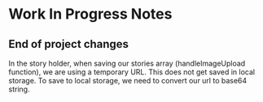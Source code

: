 # Work In Progress Notes

## End of project changes
In the story holder, when saving our stories array (handleImageUpload function), we are using a temporary URL. This does not get 
saved in local storage. To save to local storage, we need to convert our url to base64 string. 